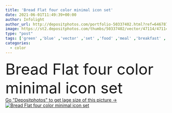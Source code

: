 ```yaml
---
title: 'Bread Flat four color minimal icon set'
date: 2021-06-01T11:49:39+00:00
author: Infolight
author_url: http://depositphotos.com/portfolio-50337402.html?ref=64678756
image: https://st2.depositphotos.com/thumbs/50337402/vector/47114/471149588/api_thumb_450.jpg?forcejpeg=true
type: "post"
tags: ['green' ,'blue' ,'vector' ,'set' ,'food' ,'meal' ,'breakfast' ,'baking' ,'icon' ,'flat' ,'bakery' ,'bread' ,'handmade' ,'logo' ,'baguette' ,'minimal' ,'eps' ,'premium' ,'breads' ,'food and restaurant' ]
categories: 
  - color
---
```

<div aling="center">
            <font size="60"> Bread Flat four color minimal icon set</font>   
</div>
<div>
    <a href='https://depositphotos.com/471149588/stock-illustration-bread-flat-four-color-minimal.html?ref=64678756' target=_blank > Go "Depositphotos" to get lage size of this picture ->
        <img href='https://depositphotos.com/471149588/stock-illustration-bread-flat-four-color-minimal.html?ref=64678756' src='https://st2.depositphotos.com/50337402/47114/v/950/depositphotos_471149588-stock-illustration-bread-flat-four-color-minimal.jpg?forcejpeg=true' alt='Bread Flat four color minimal icon set' >
    </a>
</div>
